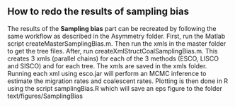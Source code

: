 ## How to redo the results of sampling bias
The results of the **Sampling bias** part can be recreated by following the same workflow as described in the Asymmetry folder. First, run the Matlab script createMasterSamplingBias.m. Then run the xmls in the master folder to get the tree files. After, run createXmlStructCoalSamplingBias.m. This creates 3 xmls (parallel chains) for each of the 3 methods (ESCO, LISCO and SISCO) and for each tree. The xmls are saved in the xmls folder. Running each xml using esco.jar will perform an MCMC inference to estimate the migration rates and coalescent rates. Plotting is then done in R using the script samplingBias.R which will save an eps figure to the folder text/figures/SamplingBias